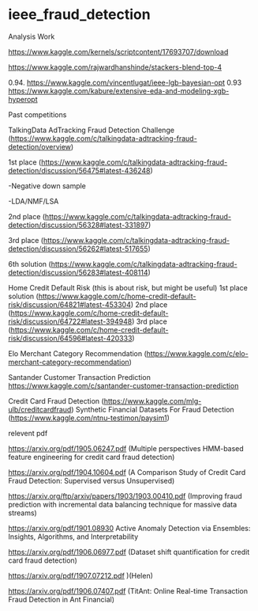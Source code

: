 # ieee_fraud_detection

Analysis Work

https://www.kaggle.com/kernels/scriptcontent/17693707/download

https://www.kaggle.com/rajwardhanshinde/stackers-blend-top-4

0.94. https://www.kaggle.com/vincentlugat/ieee-lgb-bayesian-opt
0.93  https://www.kaggle.com/kabure/extensive-eda-and-modeling-xgb-hyperopt



Past competitions

TalkingData AdTracking Fraud Detection Challenge (https://www.kaggle.com/c/talkingdata-adtracking-fraud-detection/overview)


1st place  (https://www.kaggle.com/c/talkingdata-adtracking-fraud-detection/discussion/56475#latest-436248)

-Negative down sample

-LDA/NMF/LSA
 


2nd place (https://www.kaggle.com/c/talkingdata-adtracking-fraud-detection/discussion/56328#latest-331897)

3rd place (https://www.kaggle.com/c/talkingdata-adtracking-fraud-detection/discussion/56262#latest-517655)


6th solution (https://www.kaggle.com/c/talkingdata-adtracking-fraud-detection/discussion/56283#latest-408114)


Home Credit Default Risk (this is about risk, but might be useful)
1st place solution (https://www.kaggle.com/c/home-credit-default-risk/discussion/64821#latest-453304)
2nd place (https://www.kaggle.com/c/home-credit-default-risk/discussion/64722#latest-394948)
3rd place (https://www.kaggle.com/c/home-credit-default-risk/discussion/64596#latest-420333)


Elo Merchant Category Recommendation (https://www.kaggle.com/c/elo-merchant-category-recommendation)

Santander Customer Transaction Prediction https://www.kaggle.com/c/santander-customer-transaction-prediction

Credit Card Fraud Detection (https://www.kaggle.com/mlg-ulb/creditcardfraud) 
Synthetic Financial Datasets For Fraud Detection (https://www.kaggle.com/ntnu-testimon/paysim1)

relevent pdf

https://arxiv.org/pdf/1905.06247.pdf (Multiple perspectives HMM-based feature engineering for credit
card fraud detection)

https://arxiv.org/pdf/1904.10604.pdf (A Comparison Study of Credit Card Fraud Detection:
Supervised versus Unsupervised)


https://arxiv.org/ftp/arxiv/papers/1903/1903.00410.pdf (Improving fraud prediction with incremental data balancing technique for massive data streams)


https://arxiv.org/pdf/1901.08930 Active Anomaly Detection via Ensembles: Insights, Algorithms, and Interpretability



https://arxiv.org/pdf/1906.06977.pdf  (Dataset shift quantification for credit card fraud detection)

https://arxiv.org/pdf/1907.07212.pdf )(Helen)

https://arxiv.org/pdf/1906.07407.pdf (TitAnt: Online Real-time Transaction Fraud Detection
in Ant Financial)


